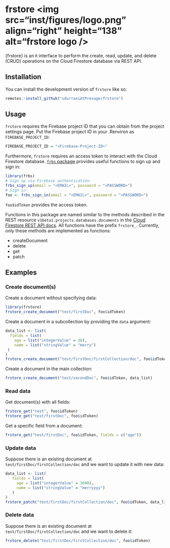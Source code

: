 
<!-- README.md is generated from README.Rmd. Please edit that file -->

# frstore \<img src=“inst/figures/logo.png” align=“right” height=“138” alt=“frstore logo /\>

<!-- badges: start -->
<!-- badges: end -->

{frstore} is an `R` interface to perform the create, read, update, and
delete (CRUD) operations on the Cloud Firestore database via REST API.

## Installation

You can install the development version of `frstore` like so:

``` r
remotes::install_github("udurraniAtPresage/frstore")
```

## Usage

`frstore` requires the Firebase project ID that you can obtain from the
project settings page. Put the Firebase project ID in your .Renviron as
`FIREBASE_PROJECT_ID`:

``` r
FIREBASE_PROJECT_ID = "<Firebase-Project-ID>"
```

Furthermore, `frstore` requires an access token to interact with the
Cloud Firestore database. [`frbs`
package](https://github.com/kennedymwavu/frbs/tree/main) provides useful
functions to sign up and sign in:

``` r
library(frbs)
# Sign up via Firebase authentication:
frbs_sign_up(email = "<EMAIL>", password = "<PASSWORD>")
# Sign in:
foo <- frbs_sign_in(email = "<EMAIL>", password = "<PASSWORD>")
```

`foo$idToken` provides the access token.

Functions in this package are named similar to the methods described in
the REST resource `v1beta1.projects.databases.documents` in the [Cloud
Firestore REST API
docs](https://cloud.google.com/firestore/docs/reference/rest). All
functions have the prefix `frstore_`. Currently, only these methods are
implemented as functions:

- createDocument  
- delete  
- get  
- patch

## Examples

### Create document(s)

Create a document without specifying data:

``` r
library(frstore)
frstore_create_document("test/firstDoc", foo$idToken)
```

Create a document in a subcollection by providing the `data` argument:

``` r
data_list <- list(
  fields = list(
    age = list("integerValue" = 36),
    name = list("stringValue" = "merry")
 )
)
frstore_create_document("test/firstDoc/firstCollection/doc", foo$idToken, data_list)
```

Create a document in the main collection:

``` r
frstore_create_document("test/secondDoc", foo$idToken, data_list)
```

### Read data

Get document(s) with all fields:

``` r
frstore_get("test", foo$idToken)
frstore_get("test/firstDoc", foo$idToken)
```

Get a specific field from a document:

``` r
frstore_get("test/firstDoc", foo$idToken, fields = c("age"))
```

### Update data

Suppose there is an existing document at
`test/firstDoc/firstCollection/doc` and we want to update it with new
data:

``` r
data_list <- list(
   fields = list(
     age = list("integerValue" = 3600),
     name = list("stringValue" = "merryyyy")
   )
)
frstore_patch("test/firstDoc/firstCollection/doc", foo$idToken, data_list)
```

### Delete data

Suppose there is an existing document at
`test/firstDoc/firstCollection/doc` and we want to delete it:

``` r
frstore_delete("test/firstDoc/firstCollection/doc", foo$idToken)
```
